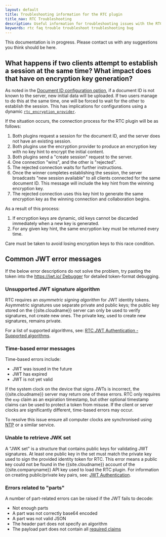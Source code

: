 ```yaml
---
layout: default
title: Troubleshooting information for the RTC plugin
title_nav: RTC Troubleshooting
description: Useful information for troubleshooting issues with the RTC plugin.
keywords: rtc faq trouble troubleshoot troubleshooting bug
---
```


This documentation is in progress. Please contact us with any suggestions you think should be here.

## What happens if two clients attempt to establish a session at the same time? What impact does that have on encryption key generation?

As noted in the [Document ID configuration option]({{site.baseurl}}/rtc/configuration/#rtc_document_id), if a document ID is not known to the server, new initial data will be uploaded. If two users manage to do this at the same time, one will be forced to wait for the other to establish the session. This has implications for configurations using a dynamic [`rtc_encryption_provider`]({{site.baseurl}}/rtc/configuration/#rtc_encryption_provider).

If the situation occurs, the connection process for the RTC plugin will be as follows:

1. Both plugins request a session for the document ID, and the server does not have an existing session.
1. Both plugins use the encryption provider to produce an encryption key with no key hint to encrypt the initial content.
1. Both plugins send a "create session" request to the server.
1. One connection "wins", and the other is "rejected".
1. The rejected connection waits for further instructions.
1. Once the winner completes establishing the session, the server broadcasts "new session available" to all clients connected for the same document ID. This message will include the key hint from the winning encryption key.
1. The rejected connection uses this key hint to generate the same encryption key as the winning connection and collaboration begins.

As a result of this process:

1. If encryption keys are dynamic, old keys cannot be discarded immediately when a new key is generated.
2. For any given key hint, the same encryption key must be returned every time.

Care must be taken to avoid losing encryption keys to this race condition.

## Common JWT error messages

If the below error descriptions do not solve the problem, try pasting the token into the [https://jwt.io/ Debugger](https://jwt.io/#debugger-io) for detailed token-format debugging.

### Unsupported JWT signature algorithm

RTC requires an _asymmetric signing algorithm_ for JWT identity tokens. Asymmetric signatures use separate private and public keys; the public key stored on the {{site.cloudname}} server can only be used to verify signatures, not create new ones. The private key, used to create new signatures, remains private. 

For a list of supported algorithms, see: [RTC JWT Authentication - Supported algorithms]({{site.baseurl}}/rtc/jwt-authentication/#supportedalgorithms).

### Time-based error messages

Time-based errors include:

* JWT was issued in the future
* JWT has expired
* JWT is not yet valid

If the system clock on the device that signs JWTs is incorrect, the {{site.cloudname}} server may return one of these errors. RTC only requires the `exp` claim as an expiration timestamp, but other optional timestamp claims can be used to protect a token from misuse. If the client or server clocks are significantly different, time-based errors may occur.

To resolve this issue ensure all computer clocks are synchronised using [NTP](https://en.wikipedia.org/wiki/Network_Time_Protocol) or a similar service.

### Unable to retrieve JWK set

A "JWK set" is a structure that contains public keys for validating JWT signatures. At least one public key in the set must match the private key used to sign the provided identity token for RTC. This error means a public key could not be found in the {{site.cloudname}} account of the {{site.companyname}} API key used to load the RTC plugin. For information on creating public/private key pairs, see: [JWT Authentication]({{site.baseurl}}/rtc/jwt-authentication/#privatepublickeypairsfortinycloudservices).

### Errors related to "parts"

A number of part-related errors can be raised if the JWT fails to decode:

* Not enough parts
* A part was not correctly base64 encoded
* A part was not valid JSON
* The header part does not specify an algorithm
* The payload part does not contain all [required claims]({{site.baseurl}}/rtc/jwt-authentication/#claims)
